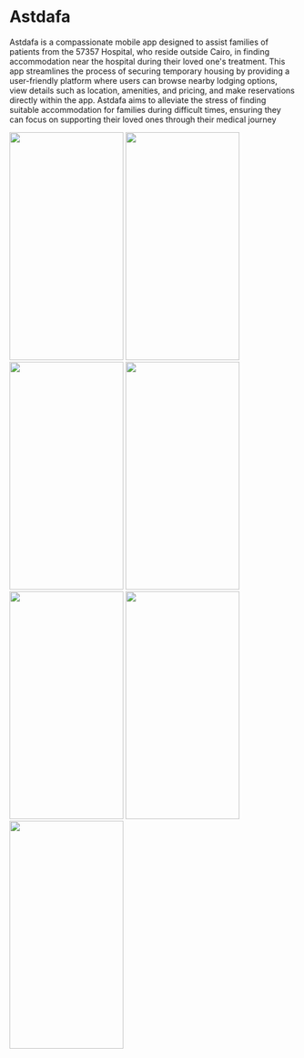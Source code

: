 # Astdafa

Astdafa is a compassionate mobile app designed to assist families of patients from the 57357 Hospital, who reside outside Cairo, in finding accommodation near the hospital during their loved one's treatment. This app streamlines the process of securing temporary housing by providing a user-friendly platform where users can browse nearby lodging options, view details such as location, amenities, and pricing, and make reservations directly within the app. Astdafa aims to alleviate the stress of finding suitable accommodation for families during difficult times, ensuring they can focus on supporting their loved ones through their medical journey


<img src="https://github.com/AliSamir070/astdafa/assets/35662738/024990c6-d2df-4194-b187-0b5497949241" width="200" height="400" />
<img src="https://github.com/AliSamir070/astdafa/assets/35662738/b87d5bc2-4b14-43a0-971c-db4c9d0e77c2" width="200" height="400" />
<img src="https://github.com/AliSamir070/astdafa/assets/35662738/14c7a777-6fbc-4164-9e93-761c49712529" width="200" height="400" />
<img src="https://github.com/AliSamir070/astdafa/assets/35662738/e0f7a2c1-14e2-49c9-b840-636143b8a310" width="200" height="400" />
<img src="https://github.com/AliSamir070/astdafa/assets/35662738/df993572-44eb-41c5-8f9a-1d1b5920fbac" width="200" height="400" />
<img src="https://github.com/AliSamir070/astdafa/assets/35662738/70eb9c74-0fb4-4b0e-a5e5-0814588dc7a9" width="200" height="400" />
<img src="https://github.com/AliSamir070/astdafa/assets/35662738/d5fc243f-1504-4c21-813a-467f7f577317" width="200" height="400" />
